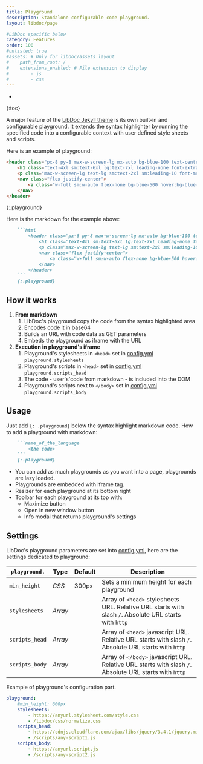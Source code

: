 ```yaml
---
title: Playground
description: Standalone configurable code playground.
layout: libdoc/page

#LibDoc specific below
category: Features
order: 100
#unlisted: true
#assets: # Only for libdoc/assets layout
#    path_from_root: /
#    extensions_enabled: # File extension to display
#        - js
#        - css
---
```

* 
{:toc}

A major feature of the [LibDoc Jekyll theme](https://github.com/olivier3lanc/Jekyll-LibDoc) is its own built-in and configurable playground. It extends the syntax highlighter by running the specified code into a configurable context with user defined style sheets and scripts. 

Here is an example of playground:

```html
<header class="px-8 py-8 max-w-screen-lg mx-auto bg-blue-100 text-center">
    <h1 class="text-4xl sm:text-6xl lg:text-7xl leading-none font-extrabold tracking-tight text-gray-900 mt-0 mb-8">My custom project.</h1>
    <p class="max-w-screen-lg text-lg sm:text-2xl sm:leading-10 font-medium mb-10 sm:mb-11">Here is a fully crafted code playground with its own resources set in <a href="../libdoc-config.html#playground" target="_parent" class="text-blue-500 hover:text-blue-800">configuration</a>.</p>
    <nav class="flex justify-center">
        <a class="w-full sm:w-auto flex-none bg-blue-500 hover:bg-blue-600 text-white text-lg leading-6 font-semibold py-3 px-6 border border-transparent rounded-md focus:ring-2 focus:ring-offset-2 focus:ring-offset-white focus:ring-blue-600 focus:outline-none transition-colors duration-200" href="#">Get started</a>
    </nav>
</header>
```
{:.playground}

Here is the markdown for the example above:

```markdown
    ```html
        <header class="px-8 py-8 max-w-screen-lg mx-auto bg-blue-100 text-center">
            <h1 class="text-4xl sm:text-6xl lg:text-7xl leading-none font-extrabold tracking-tight text-gray-900 mt-0 mb-8">My custom project.</h1>
            <p class="max-w-screen-lg text-lg sm:text-2xl sm:leading-10 font-medium mb-10 sm:mb-11">Here is a fully crafted code playground with its own resources set in <a href="../libdoc-config.html#playground" target="_parent" class="text-blue-500 hover:text-blue-800">configuration</a>.</p>
            <nav class="flex justify-center">
                <a class="w-full sm:w-auto flex-none bg-blue-500 hover:bg-blue-600 text-white text-lg leading-6 font-semibold py-3 px-6 border border-transparent rounded-md focus:ring-2 focus:ring-offset-2 focus:ring-offset-white focus:ring-blue-600 focus:outline-none transition-colors duration-200" href="#">Get started</a>
            </nav>
        </header>
    ```
    {:.playground}
```

## How it works

1. **From markdown**
    1. LibDoc's playground copy the code from the syntax highlighted area
    2. Encodes code it in base64
    3. Builds an URL with code data as GET parameters
    4. Embeds the playground as iframe with the URL
2. **Execution in playground's iframe**
    1. Playground's stylesheets in `<head>` set in [config.yml](libdoc-config.html) `playground.stylesheets`
    2. Playground's scripts in `<head>` set in [config.yml](libdoc-config.html) `playground.scripts_head`
    3. The code - user's'code from markdown - is included into the DOM
    4. Playground's scripts next to `</body>` set in [config.yml](libdoc-config.html) `playground.scripts_body`


## Usage

Just add `{: .playground}` below the syntax highlight markdown code. How to add a playground with markdown:

```markdown
    ```name_of_the_language
        <the code>
    ```
    {:.playground}
```

* You can add as much playgrounds as you want into a page, playgrounds are lazy loaded.
* Playgrounds are embedded with iframe tag.
* Resizer for each playground at its bottom right
* Toolbar for each playground at its top with:
    * Maximize button
    * Open in new window button
    * Info modal that returns playground's settings

## Settings

LibDoc's playground parameters are set into [config.yml](libdoc-config.html), here are the settings dedicated to playground:

| `playground.` | Type | Default | Description |
| - | - | - | - |
| `min_height` | *CSS* | 300px | Sets a minimum height for each playground |
| `stylesheets` | *Array* |  | Array of `<head>` stylesheets URL. Relative URL starts with slash `/`. Absolute URL starts with `http` |
| `scripts_head` | *Array* |  | Array of `<head>` javascript URL. Relative URL starts with slash `/`. Absolute URL starts with `http` |
| `scripts_body` | *Array* |  | Array of `</body>` javascript URL. Relative URL starts with slash `/`. Absolute URL starts with `http` |

Example of playground's configuration part.

```yaml
playground:
    #min_height: 600px
    stylesheets: 
        - https://anyurl.stylesheet.com/style.css
        - /libdoc/css/normalize.css
    scripts_head:
        - https://cdnjs.cloudflare.com/ajax/libs/jquery/3.4.1/jquery.min.js
        - /scripts/any-script1.js
    scripts_body:
        - https://anyurl.script.js
        - /scripts/any-script2.js
```

